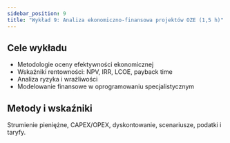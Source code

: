```yaml
---
sidebar_position: 9
title: "Wykład 9: Analiza ekonomiczno-finansowa projektów OZE (1,5 h)"
---
```


## Cele wykładu

- Metodologie oceny efektywności ekonomicznej
- Wskaźniki rentowności: NPV, IRR, LCOE, payback time
- Analiza ryzyka i wrażliwości
- Modelowanie finansowe w oprogramowaniu specjalistycznym

## Metody i wskaźniki

Strumienie pieniężne, CAPEX/OPEX, dyskontowanie, scenariusze, podatki i taryfy.
